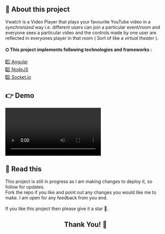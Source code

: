 ## 📑 About this project
<p>
  Vwatch is a Video Player that plays your favourite YouTube video in a <i>synchronized</i> way i.e. different users can join a particular event/room and everyone sees a particular video and the controls made by one user are reflected in everyones player in that room ( Sort of like a <i>virtual theater</i> ).
</p>
<h4>⛭ This project implements following technologies and frameworks :</h4>
<a href="https://angular.io/docs" target="_blank">1️⃣ Angular</a><br>
<a href="https://nodejs.org/en/docs/" target="_blank">2️⃣ NodeJS</a><br>
<a href="https://socket.io/docs/v4/" target="_blank">3️⃣ Socket.io</a><br>

## 👉 Demo
<video src="https://user-images.githubusercontent.com/71092284/132044707-0d55f2c8-f411-479a-90ae-c900b7b62f63.mp4" ></video>

## 🔴 Read this
<p>
  This project is still in progress as I am making changes to deploy it, so follow for updates.<br>
  Fork the repo if you like and point out any changes you would like me to make. I am open for any feedback from you end. <br><br>
  If you like this project then please give it a star 🤗.
</p>

<div align="center">
  <h2>Thank You! 🙌</h2>
</div>
